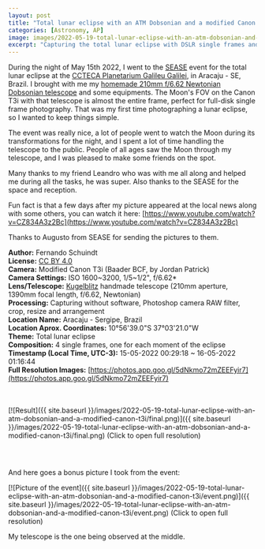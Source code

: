 ```yaml
---
layout: post
title: "Total lunar eclipse with an ATM Dobsonian and a modified Canon T3i"
categories: [Astronomy, AP]
image: images/2022-05-19-total-lunar-eclipse-with-an-atm-dobsonian-and-a-modified-canon-t3i/thumb.jpg
excerpt: "Capturing the total lunar eclipse with DSLR single frames and a homemade Newtonian telescope."
---
```


During the night of May 15th 2022, I went to the [SEASE](https://sease.org.br/) event for the total lunar eclipse at the [CCTECA Planetarium Galileu Galilei](https://pt.wikipedia.org/wiki/CCTECA_-_Galileu_Galilei), in Aracaju - SE, Brazil. I brought with me my [homemade 210mm f/6.62 Newtonian Dobsonian telescope](https://fschuindt.722.network/2020/10/18/kugelblitz-telescope.html) and some equipments. The Moon's FOV on the Canon T3i with that telescope is almost the entire frame, perfect for full-disk single frame photography. That was my first time photographing a lunar eclipse, so I wanted to keep things simple.

The event was really nice, a lot of people went to watch the Moon during its transformations for the night, and I spent a lot of time handling the telescope to the public. People of all ages saw the Moon through my telescope, and I was pleased to make some friends on the spot.

Many thanks to my friend Leandro who was with me all along and helped me during all the tasks, he was super. Also thanks to the SEASE for the space and reception.

Fun fact is that a few days after my picture appeared at the local news along with some others, you can watch it here: [https://www.youtube.com/watch?v=CZ834A3z2Bc](https://www.youtube.com/watch?v=CZ834A3z2Bc)

Thanks to Augusto from SEASE for sending the pictures to them.

**Author:** Fernando Schuindt  
**License:** [CC BY 4.0](https://creativecommons.org/licenses/by/4.0/)  
**Camera:** Modified Canon T3i (Baader BCF, by Jordan Patrick)  
**Camera Settings:** ISO 1600~3200, 1/5~1/2", f/6.62*  
**Lens/Telescope:** [Kugelblitz](https://fschuindt.722.network/2020/10/18/kugelblitz-telescope.html) handmade telescope (210mm aperture, 1390mm focal length, f/6.62, Newtonian)  
**Processing:** Capturing without software, Photoshop camera RAW filter, crop, resize and arrangement  
**Location Name:** Aracaju - Sergipe, Brazil  
**Location Aprox. Coordinates:** 10°56'39.0"S 37°03'21.0"W  
**Theme:** Total lunar eclipse  
**Composition:** 4 single frames, one for each moment of the eclipse  
**Timestamp (Local Time, UTC-3):** 15-05-2022 00:29:18 ~ 16-05-2022 01:16:44  
**Full Resolution Images:** [https://photos.app.goo.gl/5dNkmo72mZEEFyir7](https://photos.app.goo.gl/5dNkmo72mZEEFyir7)  

<div style="height: 20px;">
</div>

[![Result]({{ site.baseurl }}/images/2022-05-19-total-lunar-eclipse-with-an-atm-dobsonian-and-a-modified-canon-t3i/final.png)]({{ site.baseurl }}/images/2022-05-19-total-lunar-eclipse-with-an-atm-dobsonian-and-a-modified-canon-t3i/final.png)
(Click to open full resolution)

<div style="height: 30px;">
</div>

And here goes a bonus picture I took from the event:

[![Picture of the event]({{ site.baseurl }}/images/2022-05-19-total-lunar-eclipse-with-an-atm-dobsonian-and-a-modified-canon-t3i/event.png)]({{ site.baseurl }}/images/2022-05-19-total-lunar-eclipse-with-an-atm-dobsonian-and-a-modified-canon-t3i/event.png)
(Click to open full resolution)

My telescope is the one being observed at the middle.
